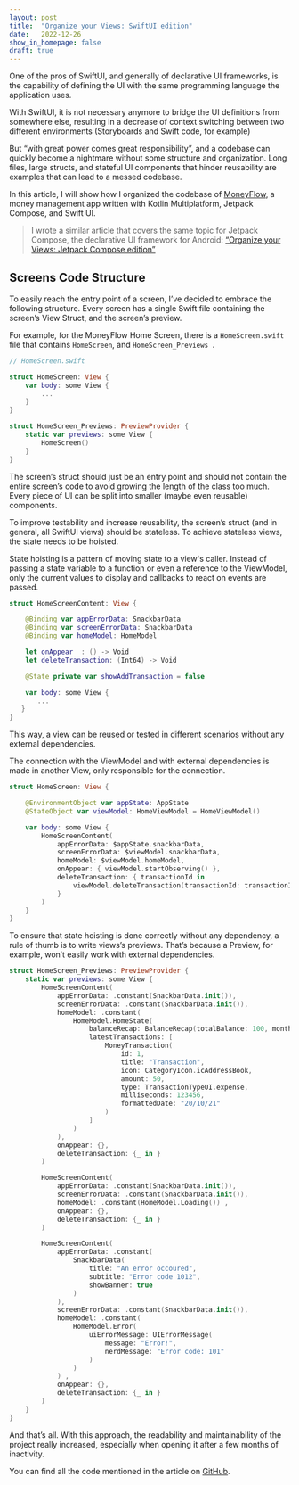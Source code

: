 ```yaml
---
layout: post
title:  "Organize your Views: SwiftUI edition"
date:   2022-12-26
show_in_homepage: false
draft: true
---
```


One of the pros of SwiftUI, and generally of declarative UI frameworks, is the capability of defining the UI with the same programming language the application uses. 

With SwiftUI, it is not necessary anymore to bridge the UI definitions from somewhere else, resulting in a decrease of context switching between two different environments (Storyboards and Swift code, for example)

But “with great power comes great responsibility”, and a codebase can quickly become a nightmare without some structure and organization. Long files, large structs, and stateful UI components that hinder reusability are examples that can lead to a messed codebase. 

In this article, I will show how I organized the codebase of [MoneyFlow](https://github.com/prof18/MoneyFlow), a money management app written with Kotlin Multiplatform, Jetpack Compose, and Swift UI. 

> I wrote a similar article that covers the same topic for Jetpack Compose, the declarative UI framework for Android: [“Organize your Views: Jetpack Compose edition”](posts/2023/organize-view-compose-edition)


## Screens Code Structure

To easily reach the entry point of a screen, I’ve decided to embrace the following structure. 
Every screen has a single Swift file containing the screen’s View Struct, and the screen’s preview. 

For example, for the MoneyFlow Home Screen, there is a `HomeScreen.swift` file that contains `HomeScreen`, and `HomeScreen_Previews `.  

```swift
// HomeScreen.swift

struct HomeScreen: View {
    var body: some View {
        ...
    }
}

struct HomeScreen_Previews: PreviewProvider {
    static var previews: some View {
        HomeScreen()
    }
}        
```

The screen’s struct should just be an entry point and should not contain the entire screen’s code to avoid growing the length of the class too much. Every piece of UI can be split into smaller (maybe even reusable) components.  

To improve testability and increase reusability, the screen’s struct (and in general, all SwiftUI views) should be stateless. To achieve stateless views, the state needs to be hoisted. 

State hoisting is a pattern of moving state to a view's caller. Instead of passing a state variable to a function or even a reference to the ViewModel, only the current values to display and callbacks to react on events are passed.  

```swift
struct HomeScreenContent: View {

    @Binding var appErrorData: SnackbarData
    @Binding var screenErrorData: SnackbarData
    @Binding var homeModel: HomeModel

    let onAppear  : () -> Void
    let deleteTransaction: (Int64) -> Void

    @State private var showAddTransaction = false

    var body: some View {
	   ...
   }
}
```

This way, a view can be reused or tested in different scenarios without any external dependencies. 

The connection with the ViewModel and with external dependencies is made in another View, only responsible for the connection. 

```swift
struct HomeScreen: View {

    @EnvironmentObject var appState: AppState
    @StateObject var viewModel: HomeViewModel = HomeViewModel()

    var body: some View {
        HomeScreenContent(
            appErrorData: $appState.snackbarData,
            screenErrorData: $viewModel.snackbarData,
            homeModel: $viewModel.homeModel,
            onAppear: { viewModel.startObserving() },
            deleteTransaction: { transactionId in
                viewModel.deleteTransaction(transactionId: transactionId)
            }
        )
    }
}
```

To ensure that state hoisting is done correctly without any dependency, a rule of thumb is to write views’s previews. That’s because a Preview, for example, won’t easily work with external dependencies.   

```swift
struct HomeScreen_Previews: PreviewProvider {
    static var previews: some View {
        HomeScreenContent(
            appErrorData: .constant(SnackbarData.init()),
            screenErrorData: .constant(SnackbarData.init()),
            homeModel: .constant(
                HomeModel.HomeState(
                    balanceRecap: BalanceRecap(totalBalance: 100, monthlyIncome: 150, monthlyExpenses: 50),
                    latestTransactions: [
                        MoneyTransaction(
                            id: 1,
                            title: "Transaction",
                            icon: CategoryIcon.icAddressBook,
                            amount: 50,
                            type: TransactionTypeUI.expense,
                            milliseconds: 123456,
                            formattedDate: "20/10/21"
                        )
                    ]
                )
            ),
            onAppear: {},
            deleteTransaction: {_ in }
        )

        HomeScreenContent(
            appErrorData: .constant(SnackbarData.init()),
            screenErrorData: .constant(SnackbarData.init()),
            homeModel: .constant(HomeModel.Loading()) ,
            onAppear: {},
            deleteTransaction: {_ in }
        )

        HomeScreenContent(
            appErrorData: .constant(
                SnackbarData(
                    title: "An error occoured",
                    subtitle: "Error code 1012",
                    showBanner: true
                )
            ),
            screenErrorData: .constant(SnackbarData.init()),
            homeModel: .constant(
                HomeModel.Error(
                    uiErrorMessage: UIErrorMessage(
                        message: "Error!",
                        nerdMessage: "Error code: 101"
                    )
                )
            ) ,
            onAppear: {},
            deleteTransaction: {_ in }
        )
    }
}
```

And that’s all. With this approach, the readability and maintainability of the project really increased, especially when opening it after a few months of inactivity.

You can find all the code mentioned in the article on [GitHub](https://github.com/prof18/MoneyFlow).